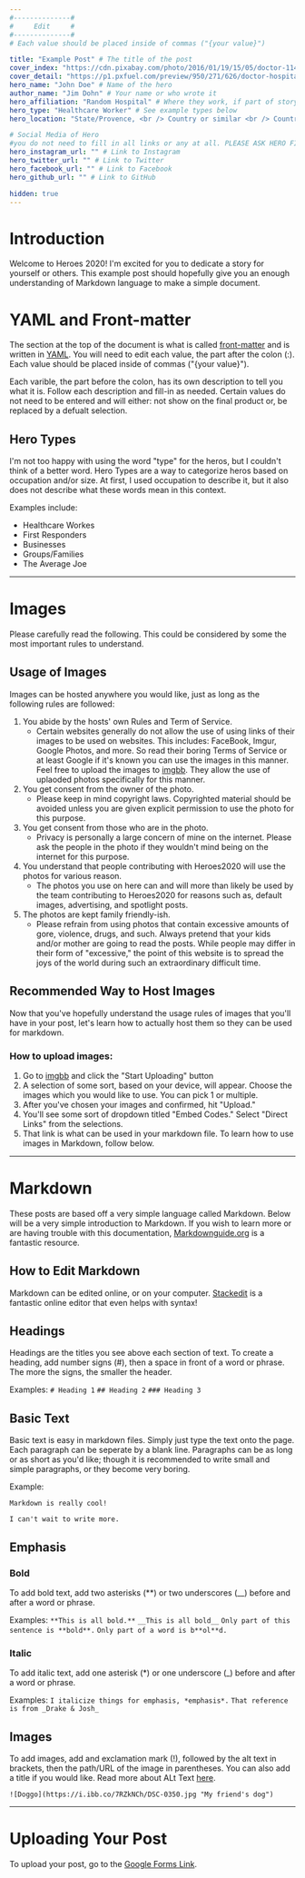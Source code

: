 ```yaml
---
#--------------#
#     Edit     #  
#--------------#
# Each value should be placed inside of commas ("{your value}")

title: "Example Post" # The title of the post
cover_index: "https://cdn.pixabay.com/photo/2016/01/19/15/05/doctor-1149149_960_720.jpg" # The image shown on the main page
cover_detail: "https://p1.pxfuel.com/preview/950/271/626/doctor-hospital-health-care-surgeon-royalty-free-thumbnail.jpg" # The main image shown on the post
hero_name: "John Doe" # Name of the hero
author_name: "Jim Dohn" # Your name or who wrote it
hero_affiliation: "Random Hospital" # Where they work, if part of story
hero_type: "Healthcare Worker" # See example types below
hero_location: "State/Provence, <br /> Country or similar <br /> Country" # General location, NOT ADDRESS. Only if hero agrees!

# Social Media of Hero
#you do not need to fill in all links or any at all. PLEASE ASK HERO FIRST
hero_instagram_url: "" # Link to Instagram
hero_twitter_url: "" # Link to Twitter
hero_facebook_url: "" # Link to Facebook
hero_github_url: "" # Link to GitHub

hidden: true
---
```

# Introduction

Welcome to Heroes 2020! I'm excited for you to dedicate a story for yourself or others. This example post should hopefully give you an enough understanding of Markdown language to make a simple document.

# YAML and Front-matter

The section at the top of the document is what is called [front-matter](https://hexo.io/docs/front-matter.html) and is written in [YAML](https://en.wikipedia.org/wiki/YAML). You will need to edit each value, the part after the colon (:). Each value should be placed inside of commas ("{your value}"). 

Each varible, the part before the colon, has its own description to tell you what it is. Follow each description and fill-in as needed. Certain values do not need to be entered and will either: not show on the final product or, be replaced by a defualt selection.

## Hero Types

I'm not too happy with using the word "type" for the heros, but I couldn't think of a better word. Hero Types are a way to categorize heros based on occupation and/or size. At first, I used occupation to describe it, but it also does not describe what these words mean in this context.

Examples include:
- Healthcare Workes
- First Responders
- Businesses
- Groups/Families
- The Average Joe

***

# Images

Please carefully read the following. This could be considered by some the most important rules to understand.

## Usage of Images
Images can be hosted anywhere you would like, just as long as the following rules are followed:
1. You abide by the hosts' own Rules and Term of Service.
    - Certain websites generally do not allow the use of using links of their images to be used on websites. This includes: FaceBook, Imgur, Google Photos, and more. So read their boring Terms of Service or at least Google if it's known you can use the images in this manner. Feel free to upload the images to [imgbb](imgdb). They allow the use of uplaoded photos specifically for this manner.
2. You get consent from the owner of the photo.
    - Please keep in mind copyright laws. Copyrighted material should be avoided unless you are given explicit permission to use the photo for this purpose.
3. You get consent from those who are in the photo.
    - Privacy is personally a large concern of mine on the internet. Please ask the people in the photo if they wouldn't mind being on the internet for this purpose.
4. You understand that people contributing with Heroes2020 will use the photos for various reason.
    - The photos you use on here can and will more than likely be used by the team contributing to Heroes2020 for reasons such as, default images, advertising, and spotlight posts. 
5. The photos are kept family friendly-ish. 
    - Please refrain from using photos that contain excessive amounts of gore, violence, drugs, and such. Always pretend that your kids and/or mother are going to read the posts. While people may differ in their form of "excessive," the point of this website is to spread the joys of the world during such an extraordinary difficult time. 

## Recommended Way to Host Images

Now that you've hopefully understand the usage rules of images that you'll have in your post, let's learn how to actually host them so they can be used for markdown.

### How to upload images:
1. Go to [imgbb](imgdb) and click the "Start Uploading" button
2. A selection of some sort, based on your device, will appear. Choose the images which you would like to use. You can pick 1 or multiple.
3. After you've chosen your images and confirmed, hit "Upload."
4. You'll see some sort of dropdown titled "Embed Codes." Select "Direct Links" from the selections.
5. That link is what can be used in your markdown file. To learn how to use images in Markdown, follow below.

***

# Markdown

These posts are based off a very simple language called Markdown. Below will be a very simple introduction to Markdown. If you wish to learn more or are having trouble with this documentation, [Markdownguide.org](https://www.markdownguide.org/basic-syntax/) is a fantastic resource. 

## How to Edit Markdown

Markdown can be edited online, or on your computer. [Stackedit](https://stackedit.io/) is a fantastic online editor that even helps with syntax!

## Headings

Headings are the titles you see above each section of text. To create a heading, add number signs (#), then a space in front of a word or phrase. The more the signs, the smaller the header.

Examples:
`# Heading 1`
`## Heading 2`
`### Heading 3`

## Basic Text

Basic text is easy in markdown files. Simply just type the text onto the page. Each paragraph can be seperate by a blank line. Paragraphs can be as long or as short as you'd like; though it is recommended to write small and simple paragraphs, or they become very boring.

Example:
```
Markdown is really cool!

I can't wait to write more.
```

## Emphasis

### Bold

To add bold text, add two asterisks (**) or two underscores (__) before and after a word or phrase. 

Examples:
`**This is all bold.**`
`__This is all bold__`
`Only part of this sentence is **bold**.`
`Only part of a word is b**ol**d.`

### Italic 

To add italic text, add one asterisk (*) or one underscore (_) before and after a word or phrase.

Examples:
`I italicize things for emphasis, *emphasis*.`
`That reference is from _Drake & Josh_`

## Images

To add images, add and exclamation mark (!), followed by the alt text in brackets, then the path/URL of the image in parentheses. You can also add a title if you would like. Read more about ALt Text [here](https://moz.com/learn/seo/alt-text).

`![Doggo](https://i.ibb.co/7RZkNCh/DSC-0350.jpg "My friend's dog")`

[imgdb]: https://imgbb.com/ "Link to where images can be uploaded"

***

# Uploading Your Post

To upload your post, go to the [Google Forms Link](https://forms.gle/5hSoDuBvomSwjXaG9).